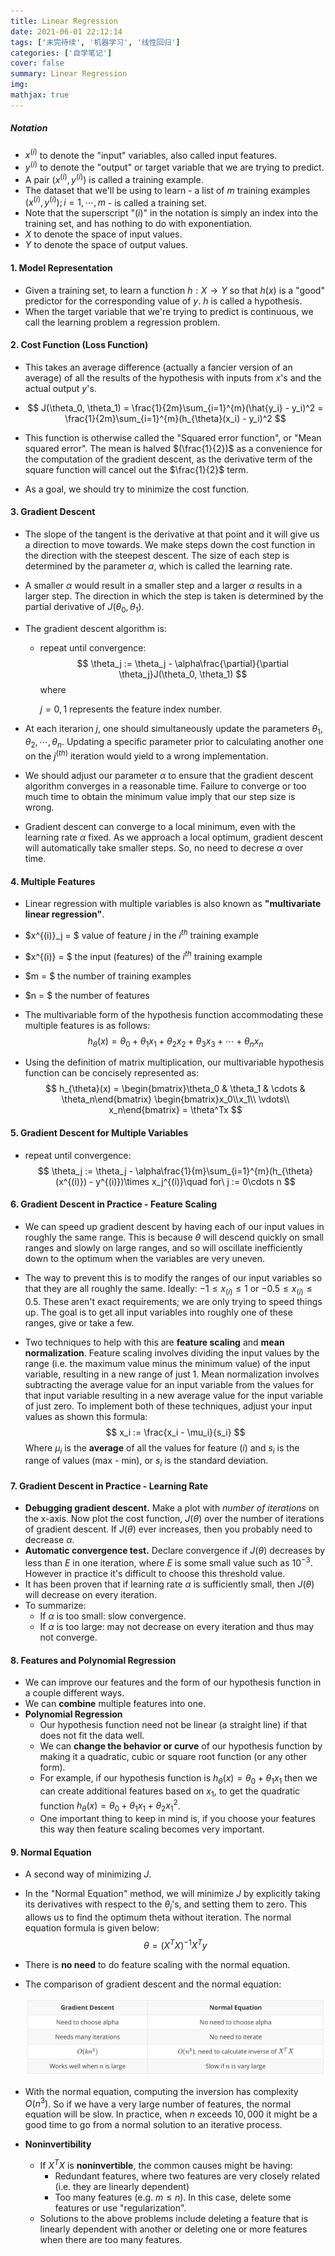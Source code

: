 ```yaml
---
title: Linear Regression
date: 2021-06-01 22:12:14
tags: ['未完待续', '机器学习', '线性回归']
categories: ['自学笔记']
cover: false
summary: Linear Regression
img:
mathjax: true
---
```


##### Notation

* $x^{(i)}$ to denote the "input" variables, also called input features.
* $y^{(i)}$ to denote the "output" or target variable that we are trying to predict.
* A pair $(x^{(i)}, y^{(i)})$ is called a training example.
* The dataset that we'll be using to learn - a list of $m$ training examples $(x^{(i)}, y^{(i)}); i = 1, \cdots, m$ - is called a training set.
* Note that the superscript "$(i)$" in the notation is simply an index into the training set, and has nothing to do with exponentiation.
* $X$ to denote the space of input values.
* $Y$ to denote the space of output values.

#### 1. Model Representation

* Given a training set, to learn a function $h: X\rightarrow Y$ so that $h(x)$ is a "good" predictor for the corresponding value of $y$. $h$ is called a hypothesis.
* When the target variable that we're trying to predict is continuous, we call the learning problem a regression problem.

#### 2. Cost Function (Loss Function)

* This takes an average difference (actually a fancier version of an average) of all the results of the hypothesis with inputs from $x$'s and the actual output $y$'s.

* $$
  J(\theta_0, \theta_1) = \frac{1}{2m}\sum_{i=1}^{m}(\hat{y_i} - y_i)^2 = \frac{1}{2m}\sum_{i=1}^{m}(h_{\theta}(x_i) - y_i)^2
  $$

* This function is otherwise called the "Squared error function", or "Mean squared error". The mean is halved $(\frac{1}{2})$ as a convenience for the computation of the gradient descent, as the derivative term of the square function will cancel out the $\frac{1}{2}$ term.

* As a goal, we should try to minimize the cost function.

#### 3. Gradient Descent

* The slope of the tangent is the derivative at that point and it will give us a direction to move towards. We make steps down the cost function in the direction with the steepest descent. The size of each step is determined by the parameter $\alpha$, which is called the learning rate.

* A smaller $\alpha$ would result in a smaller step and a larger $\alpha$ results in a larger step. The direction in which the step is taken is determined by the partial derivative of $J(\theta_0, \theta_1)$.

* The gradient descent algorithm is:

  * repeat until convergence:
    $$
    \theta_j := \theta_j - \alpha\frac{\partial}{\partial \theta_j}J(\theta_0, \theta_1)
    $$
    where

    $j = 0, 1$ represents the feature index number.

* At each iterarion $j$, one should simultaneously update the parameters $\theta_1, \theta_2, \cdots, \theta_n$. Updating a specific parameter prior to calculating another one on the $j^{(th)}$ iteration would yield to a wrong implementation.

* We should adjust our parameter $\alpha$ to ensure that the gradient descent algorithm converges in a reasonable time. Failure to converge or too much time to obtain the minimum value imply that our step size is wrong.

* Gradient descent can converge to a local minimum, even with the learning rate $\alpha$ fixed. As we approach a local optimum, gradient descent will automatically take smaller steps. So, no need to decrese $\alpha$ over time.

#### 4. Multiple Features

* Linear regression with multiple variables is also known as **"multivariate linear regression"**.

* $x^{(i)}_j = $ value of feature $j$ in the $i^{th}$ training example

* $x^{(i)} = $ the input (features) of the $i^{th}$ training example

* $m = $ the number of training examples

* $n = $ the number of features

* The multivariable form of the hypothesis function accommodating these multiple features is as follows:
  $$
  h_{\theta}(x) = \theta_0 + \theta_1x_1 + \theta_2x_2 + \theta_3x_3 + \cdots + \theta_nx_n
  $$

* Using the definition of matrix multiplication, our multivariable hypothesis function can be concisely represented as:
  $$
  h_{\theta}(x) = \begin{bmatrix}\theta_0 & \theta_1 & \cdots & \theta_n\end{bmatrix} \begin{bmatrix}x_0\\x_1\\ \vdots\\ x_n\end{bmatrix} = \theta^Tx
  $$

#### 5. Gradient Descent for Multiple Variables

* repeat until convergence:
  $$
  \theta_j := \theta_j - \alpha\frac{1}{m}\sum_{i=1}^{m}(h_{\theta}(x^{(i)}) - y^{(i)})\times x_j^{(i)}\quad for\ j := 0\cdots n
  $$

#### 6. Gradient Descent in Practice - Feature Scaling

* We can speed up gradient descent by having each of our input values in roughly the same range. This is because $\theta$ will descend quickly on small ranges and slowly on large ranges, and so will oscillate inefficiently down to the optimum when the variables are very uneven.

* The way to prevent this is to modify the ranges of our input variables so that they are all roughly the same. Ideally: $-1 \le x_{(i)} \le 1$ or $-0.5 \le x_{(i)} \le 0.5$. These aren't exact requirements; we are only trying to speed things up. The goal is to get all input variables into roughly one of these ranges, give or take a few.

* Two techniques to help with this are **feature scaling** and **mean normalization**. Feature scaling involves dividing the input values by the range (i.e. the maximum value minus the minimum value) of the input variable, resulting in a new range of just 1. Mean normalization involves subtracting the average value for an input variable from the values for that input variable resulting in a new average value for the input variable of just zero. To implement both of these techniques, adjust your input values as shown this formula:
  $$
  x_i := \frac{x_i - \mu_i}{s_i}
  $$
  Where $\mu_i$ is the **average** of all the values for feature $(i)$ and $s_i$ is the range of values (max - min), or $s_i$ is the standard deviation.

#### 7. Gradient Descent in Practice - Learning Rate

* **Debugging gradient descent.** Make a plot with *number of iterations* on the x-axis. Now plot the cost function, $J(\theta)$ over the number of iterations of gradient descent. If $J(\theta)$ ever increases, then you probably need to decrease $\alpha$.
* **Automatic convergence test.** Declare convergence if $J(\theta)$ decreases by less than $E$ in one iteration, where $E$ is some small value such as $10^{-3}$. However in practice it's difficult to choose this threshold value.
* It has been proven that if learning rate $\alpha$ is sufficiently small, then $J(\theta)$ will decrease on every iteration.
* To summarize:
  * If $\alpha$ is too small: slow convergence.
  * If $\alpha$ is too large: may not decrease on every iteration and thus may not converge.

#### 8. Features and Polynomial Regression

* We can improve our features and the form of our hypothesis function in a couple different ways.
* We can **combine** multiple features into one.
* **Polynomial Regression**
  * Our hypothesis function need not be linear (a straight line) if that does not fit the data well.
  * We can **change the behavior or curve** of our hypothesis function by making it a quadratic, cubic or square root function (or any other form).
  * For example, if our hypothesis function is $h_{\theta}(x) = \theta_0 + \theta_1 x_1$ then we can create additional features based on $x_1$, to get the quadratic function $h_{\theta}(x) = \theta_0 + \theta_1 x_1 + \theta_2 x_1^2$.
  * One important thing to keep in mind is, if you choose your features this way then feature scaling becomes very important.

#### 9. Normal Equation

* A second way of minimizing $J$.

* In the "Normal Equation" method, we will minimize $J$ by explicitly taking its derivatives with respect to the $\theta_j$'s, and setting them to zero. This allows us to find the optimum theta without iteration. The normal equation formula is given below:
  $$
  \theta = (X^TX)^{-1}X^Ty
  $$

* There is **no need** to do feature scaling with the normal equation.

* The comparison of gradient descent and the normal equation:

  <img src="Linear-Regression/Screen Shot 2021-06-04 at 10.02.03 PM.png" style="zoom:50%;" />

* With the normal equation, computing the inversion has complexity $O(n^3)$. So if we have a very large number of features, the normal equation will be slow. In practice, when $n$ exceeds $10,000$ it might be a good time to go from a normal solution to an iterative process.

* **Noninvertibility**

  * If $X^TX$ is **noninvertible**, the common causes might be having:
    * Redundant features, where two features are very closely related (i.e. they are linearly dependent)
    * Too many features (e.g. $m\le n$). In this case, delete some features or use "regularization".
  * Solutions to the above problems include deleting a feature that is linearly dependent with another or deleting one or more features when there are too many features.

